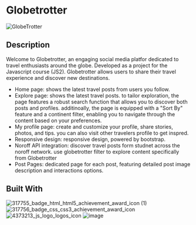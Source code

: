 # Globetrotter 

![GlobeTrotter](https://github.com/Tinberg/globetrotter/assets/126072224/a931d9c6-11fc-4d9f-98ff-8c55ba8a7725)

## Description

Welcome to Globetrotter, an engaging social media platfor dedicated to travel enthusiasts around the globe. Developed as a project for the Javascript course (JS2). Globetrotter allows users to share their travel experience and discover new destinations. 

- Home page: shows the latest travel posts from users you follow.
- Explore page: shows the latest travel posts. to tailor exploration, the page features a robust search function that allows you to discover both posts and profiles. additinoally, the page is equipped with a "Sort By" feature and a continent filter, enabling you to navigate through the content based on your preferences.
- My profile page: create and customize your profile, share stories, photos, and tips. you can also visit other travelers profile to get inspred.
- Responsive design: responsive design, powered by bootstrap.
- Noroff API integration: discover travel posts form studnet across the noroff network. use globetrotter filter to explore content specifically from Globetrotter
- Post Pages: dedicated page for each post, featuring detailed post image description and interactions options. 

## Built With 

![317755_badge_html_html5_achievement_award_icon (1)](https://github.com/Tinberg/Rainydays/assets/126072224/38fa6731-648a-4696-a360-2333939feb36)  ![317756_badge_css_css3_achievement_award_icon](https://github.com/Tinberg/Rainydays/assets/126072224/1f673d3c-9820-481f-9610-3d22010c8359) 
![4373213_js_logo_logos_icon](https://github.com/Tinberg/Rainydays/assets/126072224/d877fa5d-c0f7-4dd0-beab-cca0b7c02da5)  ![image](https://github.com/Tinberg/globetrotter/assets/126072224/f9a41de1-5740-404d-b6fb-e9063f204ea0)

